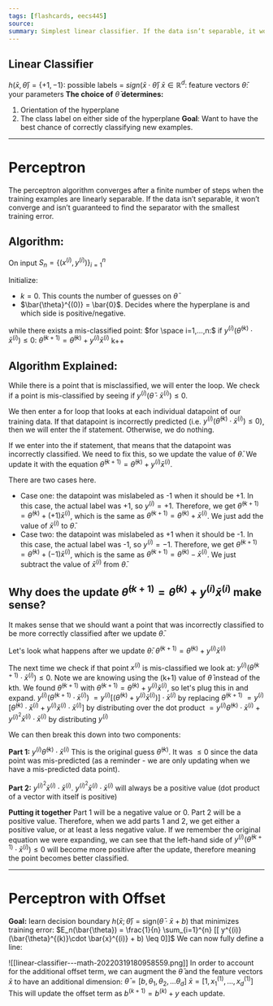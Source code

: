 ```yaml
---
tags: [flashcards, eecs445]
source:
summary: Simplest linear classifier. If the data isn’t separable, it won’t converge and isn’t guaranteed to find the separator with the smallest training error.
---
```


## Linear Classifier
$h(\bar{x}, \bar{\theta}) = \{+1, -1\}$: possible labels = $sign(\bar{x} \cdot \bar{\theta})$
$\bar{x} \in \mathbb{R}^d$: feature vectors
$\bar{\theta}$: your parameters
**The choice of** $\bar{\theta}$ **determines:**
1. Orientation of the hyperplane
2. The class label on either side of the hyperplane
**Goal**: Want to have the best chance of correctly classifying new examples.

---
# Perceptron
The perceptron algorithm converges after a finite number of steps when the training examples are linearly separable. If the data isn’t separable, it won’t converge and isn’t guaranteed to find the separator with the smallest training error.

## Algorithm:
On input $S_n = \{ (x^{(i)}, y^{(i)} ) \}_{i=1}^{n}$

Initialize:
- $k=0$. This counts the number of guesses on $\bar{\theta}$
- $\bar{\theta}^{(0)} = \bar{0}$. Decides where the hyperplane is and which side is positive/negative.

while there exists a mis-classified point:
$for \space i=1,...,n:$
    if $y^{(i)}(\bar{\theta}^{(k)}\cdot \bar{x}^{(i)}) \leq 0$:
        $\bar{\theta}^{(k + 1)} = \bar{\theta}^{(k)} + y^{(i)}\bar{x}^{(i)}$
        k++

## Algorithm Explained:
While there is a point that is misclassified, we will enter the loop. We check if a point is mis-classified by seeing if $y^{(i)} (\bar{\theta} \cdot \bar{x}^{(i)}) \leq 0$.

We then enter a for loop that looks at each individual datapoint of our training data. If that datapoint is incorrectly predicted (i.e. $y^{(i)}(\bar{\theta}^{(k)}\cdot \bar{x}^{(i)}) \leq 0$), then we will enter the if statement. Otherwise, we do nothing.

If we enter into the if statement, that means that the datapoint was incorrectly classified. We need to fix this, so we update the value of $\bar{\theta}$. We update it with the equation $\bar{\theta}^{(k + 1)} = \bar{\theta}^{(k)} + y^{(i)}\bar{x}^{(i)}$.

There are two cases here.
- Case one: the datapoint was mislabeled as -1 when it should be +1. In this case, the actual label was +1, so $y^{(i)} = +1$. Therefore, we get $\bar{\theta}^{(k + 1)} = \bar{\theta}^{(k)} + (+1)\bar{x}^{(i)}$, which is the same as $\bar{\theta}^{(k + 1)} = \bar{\theta}^{(k)} + \bar{x}^{(i)}$. We just add the value of $\bar{x}^{(i)}$ to $\bar{\theta}$.
- Case two: the datapoint was mislabeled as +1 when it should be -1. In this case, the actual label was -1, so $y^{(i)} = -1$. Therefore, we get $\bar{\theta}^{(k + 1)} = \bar{\theta}^{(k)} + (-1)\bar{x}^{(i)}$, which is the same as $\bar{\theta}^{(k + 1)} = \bar{\theta}^{(k)} - \bar{x}^{(i)}$. We just subtract the value of $\bar{x}^{(i)}$ from $\bar{\theta}$.

## Why does the update $\bar{\theta}^{(k + 1)} = \bar{\theta}^{(k)} + y^{(i)}\bar{x}^{(i)}$ make sense?
It makes sense that we should want a point that was incorrectly classified to be more correctly classified after we update $\bar{\theta}$.

Let's look what happens after we update $\bar{\theta}$: $\bar{\theta}^{(k + 1)} = \bar{\theta}^{(k)} + y^{(i)}\bar{x}^{(i)}$

The next time we check if that point $x^{(i)}$ is mis-classified we look at: $y^{(i)}(\bar{\theta}^{(k + 1)}\cdot \bar{x}^{(i)}) \leq 0$. Note we are knowing using the (k+1) value of $\bar{\theta}$ instead of the kth. We found $\bar{\theta}^{(k+1)}$ with $\bar{\theta}^{(k + 1)} = \bar{\theta}^{(k)} + y^{(i)}\bar{x}^{(i)}$, so let's plug this in and expand.
$y^{(i)}(\bar{\theta}^{(k + 1)}\cdot \bar{x}^{(i)})$
$= y^{(i)}[(\bar{\theta}^{(k)} + y^{(i)}\bar{x}^{(i)})]\cdot \bar{x}^{(i)}$ by replacing $\bar{\theta}^{(k+1)}$
$= y^{(i)}[\bar{\theta}^{(k)}\cdot \bar{x}^{(i)} + y^{(i)}\bar{x}^{(i)}\cdot \bar{x}^{(i)}]$ by distributing over the dot product
$= y^{(i)}\bar{\theta}^{(k)}\cdot \bar{x}^{(i)} + y^{(i)^2}\bar{x}^{(i)}\cdot \bar{x}^{(i)}$ by distributing $y^{(i)}$

We can then break this down into two components:

**Part 1:** $y^{(i)}\bar{\theta}^{(k)}\cdot \bar{x}^{(i)}$
This is the original guess $\bar{\theta}^{(k)}$. It was $\leq 0$ since the data point was mis-predicted (as a reminder - we are only updating when we have a mis-predicted data point).

**Part 2:** $y^{(i)^2}\bar{x}^{(i)}\cdot \bar{x}^{(i)}$.
$y^{(i)^2}\bar{x}^{(i)}\cdot \bar{x}^{(i)}$ will always be a positive value (dot product of a vector with itself is positive)

**Putting it together**
Part 1 will be a negative value or 0. Part 2 will be a positive value. Therefore, when we add parts 1 and 2, we get either a positive value, or at least a less negative value. If we remember the original equation we were expanding, we can see that the left-hand side of $y^{(i)}(\bar{\theta}^{(k + 1)}\cdot \bar{x}^{(i)}) \leq 0$ will become more positive after the update, therefore meaning the point becomes better classified.

---

# Perceptron with Offset
**Goal:** learn decision boundary $h(\bar{x};\bar{\theta}) = \text{sign}(\bar{\theta}\cdot\bar{x} + b)$ that minimizes training error:
$E_n(\bar{\theta}) = \frac{1}{n} \sum_{i=1}^{n} [[ y^{(i)}(\bar{\theta}^{(k)}\cdot \bar{x}^{(i)} + b) \leq 0]]$
We can now fully define a line:

![[linear-classifier---math-20220319180958559.png]]
In order to account for the additional offset term, we can augment the $\bar{\theta}$ and the feature vectors $\bar{x}$ to have an additional dimension:
$\bar{\theta} = [b, \theta_1, \theta_2, ... \theta_d]$
$\bar{x} = [1, x_1^{(1)}, ..., x_d^{(1)}]$
This will update the offset term as $b^{(k + 1)} = b^{(k)} + y$ each update.
